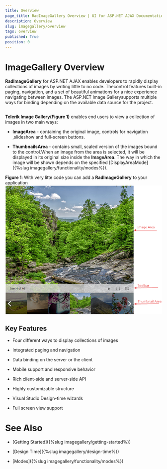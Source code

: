 ```yaml
---
title: Overview
page_title: RadImageGallery Overview | UI for ASP.NET AJAX Documentation
description: Overview
slug: imagegallery/overview
tags: overview
published: True
position: 0
---
```


# ImageGallery Overview



**RadImageGallery** for ASP.NET AJAX enables developers to rapidly display collections of images by writing little to no code. Thecontrol features built-in paging, navigation, and a set of beautiful animations for a nice experience navigating between images. The ASP.NET Image Gallerysupports multiple ways for binding depending on the available data source for the project.

## 

**Telerik Image Gallery(Figure 1)** enables end users to view a collection of images in two main ways:

* **ImageArea** - containing the original image, controls for navigation ,slideshow and full-screen buttons.

* **ThumbnailsArea** - contains small, scaled version of the images bound to the control.When an image from the area is selected, it will be displayed in its original size inside the **ImageArea**. The way in which the image will be shown depends on the specified [DisplayAreaMode]({%slug imagegallery/functionality/modes%}).

**Figure 1**: With very litte code you can add a **RadImageGallery** to your application
![Image-Gallery-Dispaly Mode Image](images/Image-Gallery-DispalyModeImage.png)

## Key Features

* Four different ways to display collections of images

* Integrated paging and navigation

* Data binding on the server or the client

* Mobile support and responsive behavior

* Rich client-side and server-side API

* Highly customizable structure

* Visual Studio Design-time wizards

* Full screen view support

# See Also

 * [Getting Started]({%slug imagegallery/getting-started%})

 * [Design Time]({%slug imagegallery/design-time%})

 * [Modes]({%slug imagegallery/functionality/modes%})
